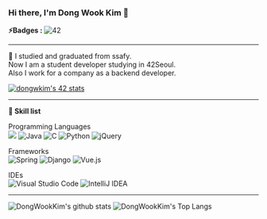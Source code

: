 ### Hi there, I'm Dong Wook Kim 👋

**⚡️Badges :** ![42](https://badgen.net/badge/Born2Code/dongwkim/blue?cache=86400&icon=https://meta.intra.42.fr/assets/42_logo-7dfc9110a5319a308863b96bda33cea995046d1731cebb735e41b16255106c12.svg) 

---

🌱 I studied and graduated from ssafy. <br/>
Now I am a student developer studying in 42Seoul.<br/>
Also I work for a company as a backend developer.

[![dongwkim's 42 stats](https://badge42.herokuapp.com/api/stats/dongwkim?privacyEmail=true)](https://github.com/gospel306/badge42)

---

**👷 Skill list**

Programming Languages<br/>
<img src="https://img.shields.io/badge/javascript%20-%23323330.svg?&style=for-the-badge&logo=javascript&logoColor=%23F7DF1E"/> <img alt="Java" src="https://img.shields.io/badge/java-%23ED8B00.svg?style=for-the-badge&logo=java&logoColor=white"/> <img alt="C" src="https://img.shields.io/badge/c-%2300599C.svg?style=for-the-badge&logo=c&logoColor=white"/> <img alt="Python" src="https://img.shields.io/badge/python-%2314354C.svg?style=for-the-badge&logo=python&logoColor=white"/> <img alt="jQuery" src="https://img.shields.io/badge/jquery-%230769AD.svg?style=for-the-badge&logo=jquery&logoColor=white"/>

Frameworks<br/>
<img alt="Spring" src="https://img.shields.io/badge/spring-%236DB33F.svg?style=for-the-badge&logo=spring&logoColor=white"/> <img alt="Django" src="https://img.shields.io/badge/django-%23092E20.svg?style=for-the-badge&logo=django&logoColor=white"/> <img alt="Vue.js" src="https://img.shields.io/badge/vuejs-%2335495e.svg?style=for-the-badge&logo=vue-dot-js&logoColor=%234FC08D"/>

IDEs<br/>
<img alt="Visual Studio Code" src="https://img.shields.io/badge/VisualStudioCode-0078d7.svg?style=for-the-badge&logo=visual-studio-code&logoColor=white"/> <img alt="IntelliJ IDEA" src="https://img.shields.io/badge/IntelliJIDEA-000000.svg?style=for-the-badge&logo=intellij-idea&logoColor=white"/>

---

![DongWookKim's github stats](https://github-readme-stats.vercel.app/api?username=gospel306&bg_color=7f7fd5,86a8e7,91eac9&title_color=fff&text_color=fff&card_width=300)
![DongWookKim's Top Langs](https://github-readme-stats.vercel.app/api/top-langs/?username=gospel306&hide=tsql&layout=compact&bg_color=7f7fd5,86a8e7,91eac9&title_color=fff&text_color=fff)

<!--
**gospel306/gospel306** is a ✨ _special_ ✨ repository because its `README.md` (this file) appears on your GitHub profile.

Here are some ideas to get you started:

- 🔭 I’m currently working on ...
- 🌱 I’m currently learning ...
- 👯 I’m looking to collaborate on ...
- 🤔 I’m looking for help with ...
- 💬 Ask me about ...
- 📫 How to reach me: ...
- 😄 Pronouns: ...
- ⚡ Fun fact: ...
-->
